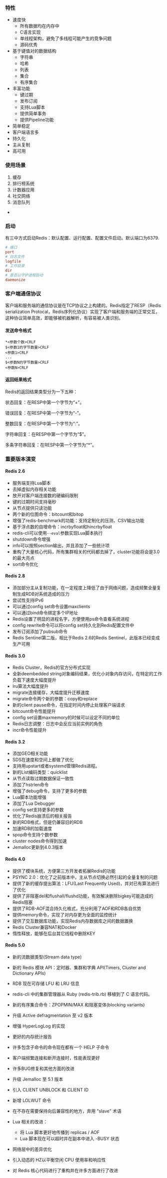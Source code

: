 ### 特性

- 速度快
    - 所有数据均在内存中
    - C语言实现
    - 单线程架构，避免了多线程可能产生的竞争问题
    - 源码优秀
- 基于键值对的数据结构
    - 字符串
    - 哈希
    - 列表
    - 集合
    - 有序集合
- 丰富功能
    - 键过期
    - 发布订阅
    - 支持Lua脚本
    - 提供简单事务
    - 提供Pipeline功能
- 简单稳定
- 客户端语言多
- 持久化
- 主从复制
- 高可用

### 使用场景

1. 缓存
2. 排行榜系统
3. 计数器应用
4. 社交网络
5. 消息队列

- 

### 启动

有三中方式启动Redis：默认配置、运行配置、配置文件启动。默认端口为6379.

```ini
# 端口
port 
# 日志文件
logfile
# 工作目录
dir
# 是否以守护进程启动
daemonize
```

### 客户端通信协议

客户端和服务端的通信协议是在TCP协议之上构建的。Redis指定了RESP（Redis serialization Protocal，Redis序列化协议）实现了客户端和服务端的正常交互，这种协议简单高效，即能够被机器解析，有容易被人类识别。

#### 发送命令格式

```
*<参数个数>CRLF
$<参数1的字节数量>CRLF
<参数1>CRLF
...
$<参数N的字节数量>CRLF
<参数N>CRLF
```

#### 返回结果格式

Redis的返回结果类型分为一下五种：

状态回复：在RESP中第一个字节为“+”。

错误回复：在RESP中第一个字节为“-”。

整数回复：在RESP中第一个字节为“:”。

字符串回复：在RESP中第一个字节为“$”。

多条字符串回复：在RESP中第一个字节为“*”。

### 重要版本演变

#### Redis 2.6

- 服务端支持Lua脚本
- 去掉虚拟内存相关功能
- 放开对客户端连接数的硬编码限制
- 键的过期时间支持毫秒
- 从节点提供只读功能
- 两个新的位图命令：bitcount和bitop
- 增强了redis-benchmark的功能：支持定制化的压测、CSV输出功能
- 基于浮点数的自增命令：incrbyfloat和hincrbyfloat
- redis-cli可以使用`--eval`参数实现Lua脚本执行
- shutdown命令增强
- info可以按照section输出，并且添加了一些统计项
- 重构了大量核心代码，所有集群相关的代码都去掉了，cluster功能将会是3.0的最大亮点
- sort命令优化

#### Redis 2.8

- 添加部分主从复制功能，在一定程度上降低了由于网络问题，造成频繁全量复制生成RDB对系统造成的压力
- 尝试性支持IPv6
- 可以通过config set命令设置maxclients
- 可以通过bind命令绑定多个IP地址
- Redis设置了明显的进程名字，方便使用ps命令查看系统进程
- config rewrite命令可以将config set持久化到Redis配置文件中
- 发布订阅添加了pubsub命令
- Redis Sentinel第二版，相比于Redis 2.6的Redis Sentinel，此版本已经变成生产可用

#### Redis 3.0

- Redis Cluster，Redis的官方分布式实现
- 全新deembedded string对象编码结果，优化小对象内存访问，在特定的工作负载下速度大幅度提升
- lru算法大幅度提升
- migrate连接缓存，大幅度提升迁移速度
- migrate命令两个新的参数：copy和replace
- 新的client pause命令，在指定时间内停止处理客户端请求
- bitcount命令性能提升
- config set设置maxmemory的时候可以设定不同的单位
- Redis日志调整：日志中会反应当前实例的角色
- incr命令性能提升

#### Redis 3.2

- 添加GEO相关功能
- SDS在速度和空间上都做了优化
- 支持用upstart或者systemd管理Redis进程。
- 新的List编码类型：quicklist
- 从节点读取过期数据保证一致性
- 添加了hstrlen命令
- 增强了debug命令，支持了更多的参数
- Lua脚本功能增强
- 添加了Lua Debugger
- config set支持更多的参数
- 优化了Redis崩溃后的相关报告
- 新的RDB格式，但是仍兼容旧的RDB
- 加速RDB的加载速度
- spop命令支持个数参数
- cluster nodes命令得到加速
- Jemalloc更新到4.0.3版本

#### Redis 4.0

- 提供了模块系统，方便第三方开发者拓展Redis的功能
- PSYNC 2.0：优化了之前版本中，主从节点切换必然引起的全量复制的问题
- 提供了新的缓存提出算法：LFU(Last Frequently Used)，并对已有算法进行了优化
- 提供了非阻塞del和flushall/flushd功能，有效解决删除bigkey可能造成的Redis阻塞
- 提供了RDB-AOF混合持久化格式，充分利用了AOF和RDB各自优势
- 提供memory命令，实现了对内存更为全面的监控统计
- 提供了交互数据库功能，实现Redis内存数据库之间的数据置换
- Redis Cluster兼容NAT和Docker
- 惰性释放，能够在后台其它线程中删除KEY

#### Redis 5.0

- 新的流数据类型(Stream data type)

- 新的 Redis 模块 API：定时器、集群和字典 API(Timers, Cluster and Dictionary APIs)

- RDB 现在可存储 LFU 和 LRU 信息

- redis-cli 中的集群管理器从 Ruby (redis-trib.rb) 移植到了 C 语言代码。

- 新的有序集合命令：ZPOPMIN/MAX 和阻塞变体(blocking variants)

- 升级 Active defragmentation 至 v2 版本

- 增强 HyperLogLog 的实现

- 更好的内存统计报告

- 许多包含子命令的命令现在都有一个 HELP 子命令

- 客户端频繁连接和断开连接时，性能表现更好

- 许多BUG修复和其他方面的改进

- 升级 Jemalloc 至 5.1 版本

- 引入 CLIENT UNBLOCK 和 CLIENT ID

- 新增 LOLWUT 命令

- 在不存在需要保持向后兼容性的地方，弃用 "slave" 术语
- Lua 相关的改进：
    - 将 Lua 脚本更好地传播到 replicas / AOF
    - Lua 脚本现在可以超时并在副本中进入 -BUSY 状态

- 网络层中的差异优化
- 引入动态的 HZ以平衡空闲 CPU 使用率和响应性
- 对 Redis 核心代码进行了重构并在许多方面进行了改进

